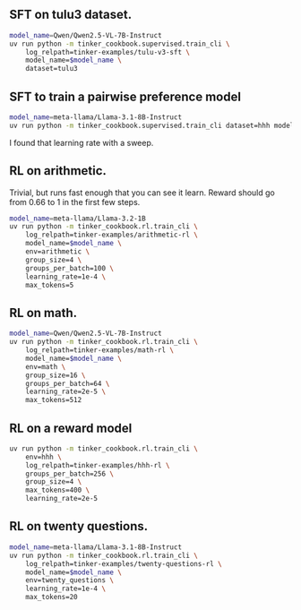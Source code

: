 ## SFT on tulu3 dataset.

```bash
model_name=Qwen/Qwen2.5-VL-7B-Instruct
uv run python -m tinker_cookbook.supervised.train_cli \
    log_relpath=tinker-examples/tulu-v3-sft \
    model_name=$model_name \
    dataset=tulu3
```

## SFT to train a pairwise preference model

```bash
model_name=meta-llama/Llama-3.1-8B-Instruct
uv run python -m tinker_cookbook.supervised.train_cli dataset=hhh model_name=$model_name learning_rate=4e-4
```

I found that learning rate with a sweep.

## RL on arithmetic.

Trivial, but runs fast enough that you can see it learn. Reward should go from 0.66 to 1 in the first few steps.

```bash
model_name=meta-llama/Llama-3.2-1B
uv run python -m tinker_cookbook.rl.train_cli \
    log_relpath=tinker-examples/arithmetic-rl \
    model_name=$model_name \
    env=arithmetic \
    group_size=4 \
    groups_per_batch=100 \
    learning_rate=1e-4 \
    max_tokens=5
```

## RL on math.

```bash
model_name=Qwen/Qwen2.5-VL-7B-Instruct
uv run python -m tinker_cookbook.rl.train_cli \
    log_relpath=tinker-examples/math-rl \
    model_name=$model_name \
    env=math \
    group_size=16 \
    groups_per_batch=64 \
    learning_rate=2e-5 \
    max_tokens=512
```

## RL on a reward model

```bash
uv run python -m tinker_cookbook.rl.train_cli \
    env=hhh \
    log_relpath=tinker-examples/hhh-rl \
    groups_per_batch=256 \
    group_size=4 \
    max_tokens=400 \
    learning_rate=2e-5
```
## RL on twenty questions.

```bash
model_name=meta-llama/Llama-3.1-8B-Instruct
uv run python -m tinker_cookbook.rl.train_cli \
    log_relpath=tinker-examples/twenty-questions-rl \
    model_name=$model_name \
    env=twenty_questions \
    learning_rate=1e-4 \
    max_tokens=20
```

